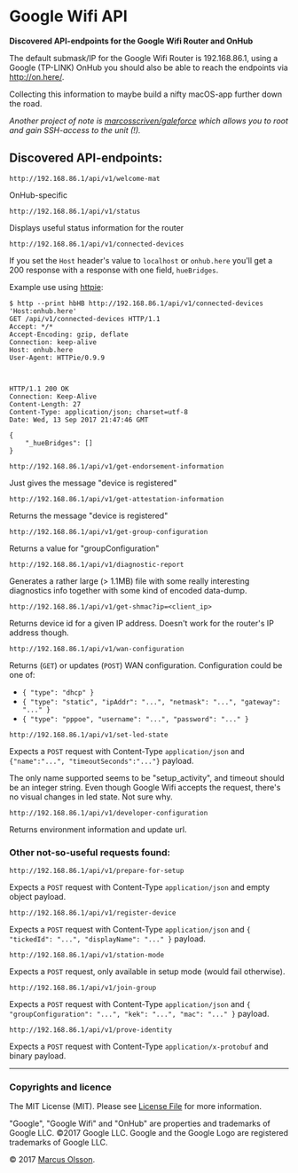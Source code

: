 # Google Wifi API

**Discovered API-endpoints for the Google Wifi Router and OnHub**

The default submask/IP for the Google Wifi Router is 192.168.86.1, using a Google (TP-LINK) OnHub you should also be able to reach the endpoints via http://on.here/.

Collecting this information to maybe build a nifty macOS-app further down the road.

*Another project of note is [marcosscriven/galeforce](https://github.com/marcosscriven/galeforce) which allows you to root and gain SSH-access to the unit (!).*

## Discovered API-endpoints:

```
http://192.168.86.1/api/v1/welcome-mat
```
OnHub-specific

```
http://192.168.86.1/api/v1/status
```
Displays useful status information for the router

```
http://192.168.86.1/api/v1/connected-devices
```
If you set the `Host` header's value to `localhost` or `onhub.here` you'll get a 200 response with a response with one field, `hueBridges`.

Example use using [httpie](https://httpie.org):

```
$ http --print hbHB http://192.168.86.1/api/v1/connected-devices 'Host:onhub.here'
GET /api/v1/connected-devices HTTP/1.1
Accept: */*
Accept-Encoding: gzip, deflate
Connection: keep-alive
Host: onhub.here
User-Agent: HTTPie/0.9.9



HTTP/1.1 200 OK
Connection: Keep-Alive
Content-Length: 27
Content-Type: application/json; charset=utf-8
Date: Wed, 13 Sep 2017 21:47:46 GMT

{
    "_hueBridges": []
}
```

```
http://192.168.86.1/api/v1/get-endorsement-information
```
Just gives the message "device is registered"

```
http://192.168.86.1/api/v1/get-attestation-information
```
Returns the message "device is registered"

```
http://192.168.86.1/api/v1/get-group-configuration
```
Returns a value for "groupConfiguration"

```
http://192.168.86.1/api/v1/diagnostic-report
```
Generates a rather large (> 1.1MB) file with some really interesting diagnostics info together with some kind of encoded data-dump.

```
http://192.168.86.1/api/v1/get-shmac?ip=<client_ip>
```
Returns device id for a given IP address. Doesn't work for the router's IP address though.

```
http://192.168.86.1/api/v1/wan-configuration
```
Returns (`GET`) or updates (`POST`) WAN configuration. Configuration could be one of:

- `{ "type": "dhcp" }`
- `{ "type": "static", "ipAddr": "...", "netmask": "...", "gateway": "..." }`
- `{ "type": "pppoe", "username": "...", "password": "..." }`

```
http://192.168.86.1/api/v1/set-led-state
```
Expects a `POST` request with Content-Type `application/json` and `{"name":"...", "timeoutSeconds":"..."}` payload.

The only name supported seems to be "setup_activity", and timeout should be an integer string. Even though Google Wifi accepts the request, there's no visual changes in led state. Not sure why.

```
http://192.168.86.1/api/v1/developer-configuration
```
Returns environment information and update url.

### Other not-so-useful requests found:

```
http://192.168.86.1/api/v1/prepare-for-setup
```
Expects a `POST` request with Content-Type `application/json` and empty object payload.

```
http://192.168.86.1/api/v1/register-device
```
Expects a `POST` request with Content-Type `application/json` and `{ "tickedId": "...", "displayName": "..." }` payload.

```
http://192.168.86.1/api/v1/station-mode
```
Expects a `POST` request, only available in setup mode (would fail otherwise).

```
http://192.168.86.1/api/v1/join-group
```
Expects a `POST` request with Content-Type `application/json` and `{ "groupConfiguration": "...", "kek": "...", "mac": "..." }` payload.

```
http://192.168.86.1/api/v1/prove-identity
```
Expects a `POST` request with Content-Type `application/x-protobuf` and binary payload.

---

### Copyrights and licence

The MIT License (MIT). Please see [License File](LICENSE.md) for more information.

"Google", "Google Wifi" and "OnHub" are properties and trademarks of Google LLC. ©2017 Google LLC. Google and the Google Logo are registered trademarks of Google LLC.

© 2017 [Marcus Olsson](https://marcusolsson.me).
